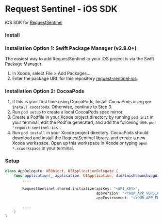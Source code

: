 # Request Sentinel - iOS SDK

iOS SDK for [RequestSentinel](https://requestsentinel.com)

### Install

### Installation Option 1: Swift Package Manager (v2.8.0+)
The easiest way to add RequestSentinel to your iOS project is via the Swift Package Manager.
1. In Xcode, select File > Add Packages...
2. Enter the package URL for this repository [request-sentinel-ios](https://github.com/RequestSentinel/request-sentinel-ios).

### Installation Option 2: CocoaPods

1. If this is your first time using CocoaPods, Install CocoaPods using `gem install cocoapods`. Otherwise, continue to Step 3.
2. Run `pod setup` to create a local CocoaPods spec mirror.
3. Create a Podfile in your Xcode project directory by running `pod init` in your terminal, edit the Podfile generated, and add the following line: `pod 'request-sentinel-ios'`.
4. Run `pod install` in your Xcode project directory. CocoaPods should download and install the RequestSentinel library, and create a new Xcode workspace. Open up this workspace in Xcode or typing `open *.xcworkspace` in your terminal.

### Setup

```swift
class AppDelegate: NSObject, UIApplicationDelegate {
    func application(_ application: UIApplication, didFinishLaunchingWithOptions launchOptions: [UIApplication.LaunchOptionsKey : Any]? = nil) -> Bool {
        ....

        RequestSentinel.shared.initialize(apiKey: "<API_KEY>",
                                          appVersion: "<YOUR_APP_VERSION>",
                                          appEnvironment: "<YOUR_APP_ENVIRONMENT>")
       
        ....
    }
}
```